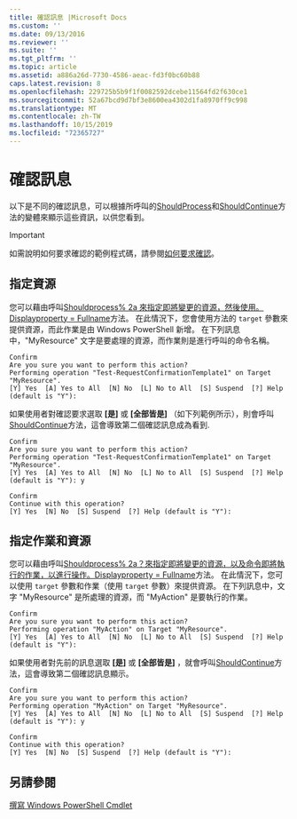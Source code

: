 ```yaml
---
title: 確認訊息 |Microsoft Docs
ms.custom: ''
ms.date: 09/13/2016
ms.reviewer: ''
ms.suite: ''
ms.tgt_pltfrm: ''
ms.topic: article
ms.assetid: a886a26d-7730-4586-aeac-fd3f0bc60b88
caps.latest.revision: 8
ms.openlocfilehash: 229725b5b9f1f0082592dcebe11564fd2f630ce1
ms.sourcegitcommit: 52a67bcd9d7bf3e8600ea4302d1fa8970ff9c998
ms.translationtype: MT
ms.contentlocale: zh-TW
ms.lasthandoff: 10/15/2019
ms.locfileid: "72365727"
---
```

# <a name="confirmation-messages"></a>確認訊息

以下是不同的確認訊息，可以根據所呼叫的[ShouldProcess](/dotnet/api/System.Management.Automation.Cmdlet.ShouldProcess)和[ShouldContinue](/dotnet/api/System.Management.Automation.Cmdlet.ShouldContinue)方法的變體來顯示這些資訊，以供您看到。

> [!IMPORTANT]
> 如需說明如何要求確認的範例程式碼，請參閱[如何要求確認](./how-to-request-confirmations.md)。

## <a name="specifying-the-resource"></a>指定資源

您可以藉由呼叫[Shouldprocess% 2a 來指定即將變更的資源，然後使用。Displayproperty = Fullname](/dotnet/api/System.Management.Automation.Cmdlet.ShouldProcess?view=powershellsdk-1.1.0)方法。 在此情況下，您會使用方法的 `target` 參數來提供資源，而此作業是由 Windows PowerShell 新增。 在下列訊息中，"MyResource" 文字是要處理的資源，而作業則是進行呼叫的命令名稱。

```output
Confirm
Are you sure you want to perform this action?
Performing operation "Test-RequestConfirmationTemplate1" on Target "MyResource".
[Y] Yes  [A] Yes to All  [N] No  [L] No to All  [S] Suspend  [?] Help (default is "Y"):
```

如果使用者對確認要求選取 **[是]** 或 **[全部皆是]** （如下列範例所示），則會呼叫[ShouldContinue](/dotnet/api/System.Management.Automation.Cmdlet.ShouldContinue)方法，這會導致第二個確認訊息成為看到.

```output
Confirm
Are you sure you want to perform this action?
Performing operation "Test-RequestConfirmationTemplate1" on Target "MyResource".
[Y] Yes  [A] Yes to All  [N] No  [L] No to All  [S] Suspend  [?] Help (default is "Y"): y

Confirm
Continue with this operation?
[Y] Yes  [N] No  [S] Suspend  [?] Help (default is "Y"):
```

## <a name="specifying-the-operation-and-resource"></a>指定作業和資源

您可以藉由呼叫[Shouldprocess% 2a？來指定即將變更的資源，以及命令即將執行的作業，以進行操作。Displayproperty = Fullname](/dotnet/api/System.Management.Automation.Cmdlet.ShouldProcess?view=powershellsdk-1.1.0)方法。 在此情況下，您可以使用 `target` 參數和作業（使用 `target` 參數）來提供資源。 在下列訊息中，文字 "MyResource" 是所處理的資源，而 "MyAction" 是要執行的作業。

```output
Confirm
Are you sure you want to perform this action?
Performing operation "MyAction" on Target "MyResource".
[Y] Yes  [A] Yes to All  [N] No  [L] No to All  [S] Suspend  [?] Help (default is "Y"):
```

如果使用者對先前的訊息選取 **[是]** 或 **[全部皆是]** ，就會呼叫[ShouldContinue](/dotnet/api/System.Management.Automation.Cmdlet.ShouldContinue)方法，這會導致第二個確認訊息顯示。

```output
Confirm
Are you sure you want to perform this action?
Performing operation "MyAction" on Target "MyResource".
[Y] Yes  [A] Yes to All  [N] No  [L] No to All  [S] Suspend  [?] Help (default is "Y"): y

Confirm
Continue with this operation?
[Y] Yes  [N] No  [S] Suspend  [?] Help (default is "Y"):
```

## <a name="see-also"></a>另請參閱

[撰寫 Windows PowerShell Cmdlet](./writing-a-windows-powershell-cmdlet.md)
